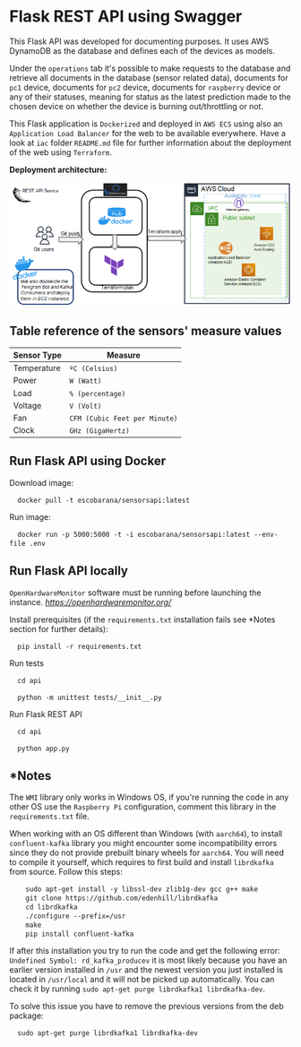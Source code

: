 # Flask REST API using Swagger

This Flask API was developed for documenting purposes. It uses AWS DynamoDB as the database and defines each of the
devices as models. 

Under the `operations` tab it's possible to make requests to the database and retrieve all documents in the database 
(sensor related data), documents for `pc1` device, documents for `pc2` device, documents for `raspberry` device or any
of their statuses, meaning for status as the latest prediction made to the chosen device on whether the device is 
burning out/throttling or not.

This Flask application is `Dockerized` and deployed in `AWS ECS` using also an `Application Load Balancer` for the web
to be available everywhere. Have a look at `iac` folder `README.md` file for further information about the deployment 
of the web using `Terraform`.

**Deployment architecture:**

![Deployment architecture of the Streaming Monitoring System](../image/deployment.png "Deployment")


## Table reference of the sensors' measure values

| Sensor Type | Measure                       |
|-------------|-------------------------------|
| Temperature | `ºC (Celsius)`                |
| Power       | `W (Watt)`                    |
| Load        | `% (percentage)`              |
| Voltage     | `V (Volt)`                    | 
| Fan         | `CFM (Cubic Feet per Minute)` | 
| Clock       | `GHz (GigaHertz)`             | 


## Run Flask API using Docker

Download image:

```shell
  docker pull -t escobarana/sensorsapi:latest
```

Run image:

```shell
  docker run -p 5000:5000 -t -i escobarana/sensorsapi:latest --env-file .env
```


## Run Flask API locally

`OpenHardwareMonitor` software must be running before launching the instance. 
*https://openhardwaremonitor.org/*

Install prerequisites (if the `requirements.txt` installation fails see *Notes section for further details):

```shell
  pip install -r requirements.txt
```

Run tests

```shell
  cd api
```

```shell
  python -m unittest tests/__init__.py
```

Run Flask REST API

```shell
  cd api
```

```shell
  python app.py
```


## *Notes

The `WMI` library only works in Windows OS, if you're running the code in any other OS use the `Raspberry Pi` 
configuration, comment this library in the `requirements.txt` file.


When working with an OS different than Windows (with `aarch64`), to install `confluent-kafka` library you might 
encounter some incompatibility errors since they do not provide prebuilt binary wheels for `aarch64`. You will need to 
compile it yourself, which requires to first build and install `librdkafka` from source. Follow this steps:

```shell
    sudo apt-get install -y libssl-dev zlib1g-dev gcc g++ make
    git clone https://github.com/edenhill/librdkafka
    cd librdkafka
    ./configure --prefix=/usr
    make
    pip install confluent-kafka
```

If after this installation you try to run the code and get the following error: `Undefined Symbol: rd_kafka_producev` 
it is most likely because you have an earlier version installed in `/usr` and the newest version you just installed is
located in `/usr/local` and it will not be picked up automatically. 
You can check it by running `sudo apt-get purge librdkafka1 librdkafka-dev`.

To solve this issue you have to remove the previous versions from the deb package:

```shell
  sudo apt-get purge librdkafka1 librdkafka-dev
```
